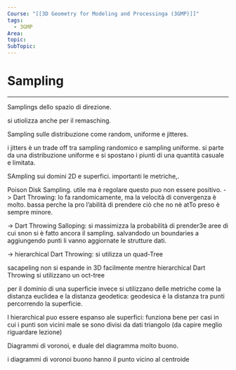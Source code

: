 ```yaml
---
Course: "[[3D Geometry for Modeling and Processinga (3GMP)]]"
tags:
  - 3GMP
Area: 
topic: 
SubTopic: 
---
```


# Sampling
---

Samplings dello spazio di direzione.

si utiolizza anche per il remasching. 

Sampling sulle distribuzione come random, uniforme e jitteres.


i jitters è un trade off tra sampling randomico e sampling uniforme. si parte da una distribuzione uniforme e si  spostano i piunti di una quantità casuale e limitata.




SAmpling sui domini 2D e superfici. importanti le metriche,.



Poison Disk Sampling. utile ma è regolare questo puo non essere positivo.
-> Dart Throwing: lo fa randomicamente, ma la velocità di convergenza è molto. bassa perche la pro l’abilità di prendere ciò che no nè atTo preso è sempre minore. 

-> Dart Throwing Salloping: si massimizza la probabilità di prender3e aree di cui snon si è fatto ancora il sampling.  salvandodo un boundaries a aggiungendo punti li vanno aggiornate le strutture dati.

-> hierarchical Dart Throwing: si utilizza un quad-Tree


sacapeling non si espande in 3D facilmente mentre hierarchical Dart Throwing si utilizzano un oct-tree


per il dominio di una superficie invece si utilizzano delle metriche come la distanza euclidea e la distanza geodetica:
geodesica è la distanza tra punti percorrendo la superficie.


l hierarchical puo essere espanso ale superfici: funziona bene per casi in cui i punti son vicini male se sono divisi da dati triangolo (da capire meglio riguardare lezione)




Diagrammi di voronoi, e duale del diagramma molto buono. 


i diagrammi di voronoi buono hanno il punto vicino al centroide